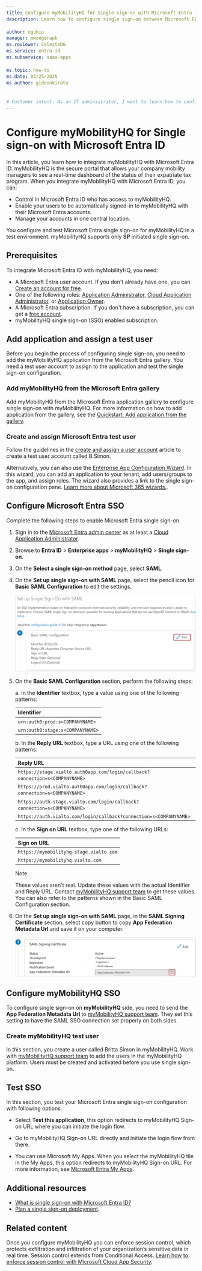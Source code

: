 ```yaml
---
title: Configure myMobilityHQ for Single sign-on with Microsoft Entra ID
description: Learn how to configure single sign-on between Microsoft Entra ID and myMobilityHQ.

author: nguhiu
manager: mwongerapk
ms.reviewer: CelesteDG
ms.service: entra-id
ms.subservice: saas-apps

ms.topic: how-to
ms.date: 03/25/2025
ms.author: gideonkiratu


# Customer intent: As an IT administrator, I want to learn how to configure single sign-on between Microsoft Entra ID and myMobilityHQ so that I can control who has access to myMobilityHQ, enable automatic sign-in with Microsoft Entra accounts, and manage my accounts in one central location.
---
```


# Configure myMobilityHQ for Single sign-on with Microsoft Entra ID

In this article, you learn how to integrate myMobilityHQ with Microsoft Entra ID. myMobilityHQ is the secure portal that allows your company mobility managers to see a real-time dashboard of the status of their expatriate tax program. When you integrate myMobilityHQ with Microsoft Entra ID, you can:

* Control in Microsoft Entra ID who has access to myMobilityHQ.
* Enable your users to be automatically signed-in to myMobilityHQ with their Microsoft Entra accounts.
* Manage your accounts in one central location.

You configure and test Microsoft Entra single sign-on for myMobilityHQ in a test environment. myMobilityHQ supports only **SP** initiated single sign-on.

## Prerequisites

To integrate Microsoft Entra ID with myMobilityHQ, you need:

* A Microsoft Entra user account. If you don't already have one, you can [Create an account for free](https://azure.microsoft.com/free/?WT.mc_id=A261C142F).
* One of the following roles: [Application Administrator](/entra/identity/role-based-access-control/permissions-reference#application-administrator), [Cloud Application Administrator](/entra/identity/role-based-access-control/permissions-reference#cloud-application-administrator), or [Application Owner](/entra/fundamentals/users-default-permissions#owned-enterprise-applications).
* A Microsoft Entra subscription. If you don't have a subscription, you can get a [free account](https://azure.microsoft.com/free/).
* myMobilityHQ single sign-on (SSO) enabled subscription.

## Add application and assign a test user

Before you begin the process of configuring single sign-on, you need to add the myMobilityHQ application from the Microsoft Entra gallery. You need a test user account to assign to the application and test the single sign-on configuration.

<a name='add-mymobilityhq-from-the-azure-ad-gallery'></a>

### Add myMobilityHQ from the Microsoft Entra gallery

Add myMobilityHQ from the Microsoft Entra application gallery to configure single sign-on with myMobilityHQ. For more information on how to add application from the gallery, see the [Quickstart: Add application from the gallery](~/identity/enterprise-apps/add-application-portal.md).

<a name='create-and-assign-azure-ad-test-user'></a>

### Create and assign Microsoft Entra test user

Follow the guidelines in the [create and assign a user account](~/identity/enterprise-apps/add-application-portal-assign-users.md) article to create a test user account called B.Simon.

Alternatively, you can also use the [Enterprise App Configuration Wizard](https://portal.office.com/AdminPortal/home?Q=Docs#/azureadappintegration). In this wizard, you can add an application to your tenant, add users/groups to the app, and assign roles. The wizard also provides a link to the single sign-on configuration pane. [Learn more about Microsoft 365 wizards.](/microsoft-365/admin/misc/azure-ad-setup-guides). 

<a name='configure-azure-ad-sso'></a>

## Configure Microsoft Entra SSO

Complete the following steps to enable Microsoft Entra single sign-on.

1. Sign in to the [Microsoft Entra admin center](https://entra.microsoft.com) as at least a [Cloud Application Administrator](~/identity/role-based-access-control/permissions-reference.md#cloud-application-administrator).
1. Browse to **Entra ID** > **Enterprise apps** > **myMobilityHQ** > **Single sign-on**.
1. On the **Select a single sign-on method** page, select **SAML**.
1. On the **Set up single sign-on with SAML** page, select the pencil icon for **Basic SAML Configuration** to edit the settings.

   ![Screenshot shows how to edit Basic SAML Configuration.](common/edit-urls.png "Basic Configuration")

1. On the **Basic SAML Configuration** section, perform the following steps:

	a. In the **Identifier** textbox, type a value using one of the following patterns:

	| **Identifier** |
	|------------|
	| `urn:auth0:prod:s<COMPANYNAME>` |
	| `urn:auth0:stage:s<COMPANYNAME>` |

	b. In the **Reply URL** textbox, type a URL using one of the following patterns:

	| **Reply URL** |
	|---------|
	| `https://stage.vialto.auth0app.com/login/callback?connection=s<COMPANYNAME>` |
	| `https://prod.vialto.auth0app.com/login/callback?connection=s<COMPANYNAME>` |
	| `https://auth-stage.vialto.com/login/callback?connection=s<COMPANYNAME>` |
	| `https://auth.vialto.com/login/callback?connection=s<COMPANYNAME>` |

	c. In the **Sign on URL** textbox, type one of the following URLs:
	
	| **Sign on URL** |
	|-------------|
	| `https://mymobilityhq-stage.vialto.com`|
	| `https://mymobilityhq.vialto.com` |

	> [!Note]
    > These values aren't real. Update these values with the actual Identifier and Reply URL. Contact [myMobilityHQ support team](mailto:gbl_vialto_iam_engineering_support@vialto.com) to get these values. You can also refer to the patterns shown in the Basic SAML Configuration section.

1. On the **Set up single sign-on with SAML** page, in the **SAML Signing Certificate** section, select copy button to copy **App Federation Metadata Url** and save it on your computer.

    ![Screenshot shows the Certificate download link.](common/copy-metadataurl.png "Certificate")

## Configure myMobilityHQ SSO

To configure single sign-on on **myMobilityHQ** side, you need to send the **App Federation Metadata Url** to [myMobilityHQ support team](mailto:gbl_vialto_iam_engineering_support@vialto.com). They set this setting to have the SAML SSO connection set properly on both sides.

### Create myMobilityHQ test user

In this section, you create a user called Britta Simon in myMobilityHQ. Work with [myMobilityHQ support team](mailto:gbl_vialto_iam_engineering_support@vialto.com) to add the users in the myMobilityHQ platform. Users must be created and activated before you use single sign-on.

## Test SSO 

In this section, you test your Microsoft Entra single sign-on configuration with following options. 

* Select **Test this application**, this option redirects to myMobilityHQ Sign-on URL where you can initiate the login flow. 

* Go to myMobilityHQ Sign-on URL directly and initiate the login flow from there.

* You can use Microsoft My Apps. When you select the myMobilityHQ tile in the My Apps, this option redirects to myMobilityHQ Sign-on URL. For more information, see [Microsoft Entra My Apps](/azure/active-directory/manage-apps/end-user-experiences#azure-ad-my-apps).

## Additional resources

* [What is single sign-on with Microsoft Entra ID?](~/identity/enterprise-apps/what-is-single-sign-on.md)
* [Plan a single sign-on deployment](~/identity/enterprise-apps/plan-sso-deployment.md).

## Related content

Once you configure myMobilityHQ you can enforce session control, which protects exfiltration and infiltration of your organization’s sensitive data in real time. Session control extends from Conditional Access. [Learn how to enforce session control with Microsoft Cloud App Security](/cloud-app-security/proxy-deployment-aad).
